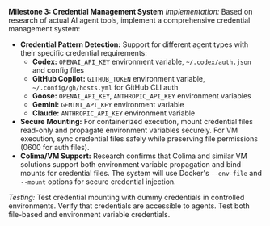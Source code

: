 **Milestone 3: Credential Management System**
_Implementation:_ Based on research of actual AI agent tools, implement a
comprehensive credential management system:

- **Credential Pattern Detection:** Support for different agent types with
  their specific credential requirements:
  - **Codex:** `OPENAI_API_KEY` environment variable, `~/.codex/auth.json` and
    config files
  - **GitHub Copilot:** `GITHUB_TOKEN` environment variable,
    `~/.config/gh/hosts.yml` for GitHub CLI auth
  - **Goose:** `OPENAI_API_KEY`, `ANTHROPIC_API_KEY` environment variables
  - **Gemini:** `GEMINI_API_KEY` environment variable
  - **Claude:** `ANTHROPIC_API_KEY` environment variable
- **Secure Mounting:** For containerized execution, mount credential files
  read-only and propagate environment variables securely. For VM execution, sync
  credential files safely while preserving file permissions (0600 for auth files).
- **Colima/VM Support:** Research confirms that Colima and similar VM solutions
  support both environment variable propagation and bind mounts for credential
  files. The system will use Docker's `--env-file` and `--mount` options for
  secure credential injection.

_Testing:_ Test credential mounting with dummy credentials in controlled
environments. Verify that credentials are accessible to agents. Test both
file-based and environment variable credentials.
